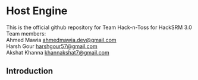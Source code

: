 # Host Engine

This is the official github repository for Team Hack-n-Toss for HackSRM 3.0<br/>
Team members:<br/>
Ahmed Mawia <ahmedmawia.dev@gmail.com> <br/>
Harsh Gour <harshgour57@gmail.com> <br/>
Akshat Khanna <khannakshat7@gmail.com> <br/>

## Introduction
